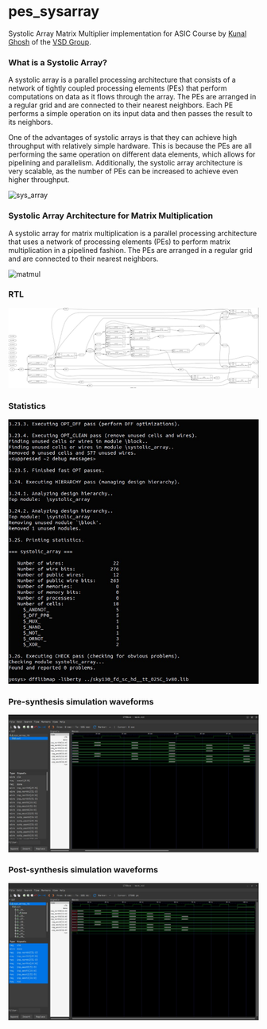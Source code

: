 # pes_sysarray
Systolic Array Matrix Multiplier implementation for ASIC Course by [Kunal Ghosh](https://github.com/kunalg123/) of the [VSD Group](https://www.vlsisystemdesign.com/).

### What is a Systolic Array?
A systolic array is a parallel processing architecture that consists of a network of tightly coupled processing elements (PEs) that perform computations on data as it flows through the array. The PEs are arranged in a regular grid and are connected to their nearest neighbors. Each PE performs a simple operation on its input data and then passes the result to its neighbors.

One of the advantages of systolic arrays is that they can achieve high throughput with relatively simple hardware. This is because the PEs are all performing the same operation on different data elements, which allows for pipelining and parallelism. Additionally, the systolic array architecture is very scalable, as the number of PEs can be increased to achieve even higher throughput.

![sys_array](https://github.com/skudlur/pes_sysarray/blob/main/sys_array.jpeg)

### Systolic Array Architecture for Matrix Multiplication
A systolic array for matrix multiplication is a parallel processing architecture that uses a network of processing elements (PEs) to perform matrix multiplication in a pipelined fashion. The PEs are arranged in a regular grid and are connected to their nearest neighbors.

![matmul](https://github.com/skudlur/pes_sysarray/blob/main/matmul.jpeg)

### RTL
![rtl](https://github.com/skudlur/pes_sysarray/blob/main/rtl.jpeg)

### Statistics
![stat](https://github.com/skudlur/pes_sysarray/blob/main/stats.jpeg)

### Pre-synthesis simulation waveforms
![pre_syn](https://github.com/skudlur/pes_sysarray/blob/main/pre_syn.jpeg)

### Post-synthesis simulation waveforms
![post_syn](https://github.com/skudlur/pes_sysarray/blob/main/post_syn.jpeg)

